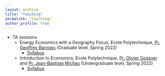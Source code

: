 ```yaml
---
layout: archive
title: "Teaching"
permalink: /teaching/
author_profile: true
---
```


* TA sessions
  * Energy Economics with a Geography Focus, Ecole Polytechnique, [Pr. Geoffrey Barrows](https://sites.google.com/site/geoffreybarrows/) (Graduate level, Spring 2022)
    * [Syllabus](https://tlmonnier.github.io/files/syllabus567A.pdf)
  * Introduction to Economics, Ecole Polytechnique, [Pr. Olivier Gossner](http://gossner.me/) and [Pr. Jean-Baptiste Michau](https://sites.google.com/site/jbmichau/) (Undergraduate level, Spring 2022)
    * [Syllabus](https://tlmonnier.github.io/files/SyllabusX.pdf)